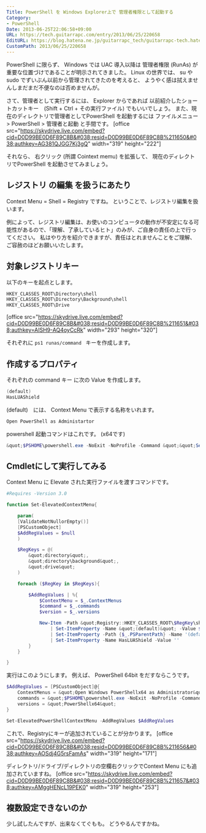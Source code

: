 ```yaml
---
Title: PowerShell を Windows Explorer上で 管理者権限として起動する
Category:
- PowerShell
Date: 2013-06-25T22:06:58+09:00
URL: https://tech.guitarrapc.com/entry/2013/06/25/220658
EditURL: https://blog.hatena.ne.jp/guitarrapc_tech/guitarrapc-tech.hatenablog.com/atom/entry/11696248318757675736
CustomPath: 2013/06/25/220658
---
```


PowerShell に限らず、 Windows では UAC 導入以降は 管理者権限 (RunAs) が重要な位置づけであることが明示されてきました。
Linux の世界では、 su や sudo でずいぶん以前から管理されてきたのを考えると、 ようやく感は拭えませんしまだまだ不便なのは否めませんが。

さて、管理者として実行するには、 Explorer からであれば 以前紹介したショートカットキー　(Shift + Ctrl + その実行ファイル) でもいいでしょう。
また、現在のディレクトリで管理者としてPowerShell を起動するには ファイルメニュー &gt; PowerShell &gt; 管理者と起動 と手間です。
[office src="https://skydrive.live.com/embed?cid=D0D99BE0D6F89C8B&#038;resid=D0D99BE0D6F89C8B%211650&#038;authkey=AG381QJGG7Kj3gQ" width="319" height="222"]

それなら、 右クリック (所謂 Cointext memu) を拡張して、 現在のディレクトリでPowerShell を起動させてみましょう。



##  レジストリ の編集 を扱うにあたり
Context Menu = Shell = Registry ですね。
ということで、レジストリ編集を扱います。

例によって、レジストリ編集は、お使いのコンピュータの動作が不安定になる可能性があるので、「理解、了承しているヒト」のみが、ご自身の責任の上で行ってください。
私はやり方を紹介できますが、責任はとれませんことをご理解、ご容赦のほどお願いいたします。

## 対象レジストリキー
以下のキーを起点とします。
```ps1
HKEY_CLASSES_ROOT\Directory\shell
HKEY_CLASSES_ROOT\Directory\Background\shell
HKEY_CLASSES_ROOT\Drive
```


[office src="https://skydrive.live.com/embed?cid=D0D99BE0D6F89C8B&#038;resid=D0D99BE0D6F89C8B%211651&#038;authkey=AISH9-AQ4oyCcRk" width="293" height="320"]

それぞれに ```ps1
 runas/command ```
 キーを作成します。

##  作成するプロパティ
それぞれの command キー に次の Value を作成します。

```ps1
(default)
HasLUAShield
```


(default)　には、 Context Menu で表示する名称をいれます。
```ps1
Open PowerShell as Administartor
```


powershell 起動コマンドはこれです。 (x64です)
```ps1
&quot;$PSHOME\powershell.exe -NoExit -NoProfile -Command &quot;&quot;Set-Location '%V'&quot;&quot;&quot;
```


## Cmdletにして実行してみる

Context Menu に Elevate された実行ファイルを渡すコマンドです。
```ps1
#Requires -Version 3.0

function Set-ElevatedContextMenu{

	param(
	[ValidateNotNullorEmpty()]
	[PSCustomObject]
	$AddRegValues = $null
	)

	$RegKeys = @(
		&quot;directory&quot;,
		&quot;directory\background&quot;,
		&quot;drive&quot;
	)

	foreach ($RegKey in $RegKeys){

		$AddRegValues | %{
			$ContextMenu = $_.ContextMenus
			$command = $_.commands
			$version = $_.versions

			New-Item -Path &quot;Registry::HKEY_CLASSES_ROOT\$RegKey\shell&quot; -Name runas\command -Force `
				| Set-ItemProperty -Name &quot;(default)&quot; -Value $command -PassThru `
				| Set-ItemProperty -Path {$_.PSParentPath} -Name '(default)' -Value $ContextMenu -PassThru `
				| Set-ItemProperty -Name HasLUAShield -Value ''
		}
	}

}
```



実行はこのようにします。
例えば、 PowerShell 64bit をだすならこうです。
```ps1
$AddRegValues = [PSCustomObject]@{
	ContextMenus = &quot;Open Windows PowerShellx64 as Administrator&quot;
	commands = &quot;$PSHOME\powershell.exe -NoExit -NoProfile -Command &quot;&quot;Set-Location '%V'&quot;&quot;&quot;
	versions = &quot;PowerShellx64&quot;
}

Set-ElevatedPowerShellContextMenu -AddRegValues $AddRegValues
```



これで、Registryにキーが追加されていることが分かります。
[office src="https://skydrive.live.com/embed?cid=D0D99BE0D6F89C8B&#038;resid=D0D99BE0D6F89C8B%211656&#038;authkey=AOSdj4G5rsFamAs" width="319" height="171"]

ディレクトリ/ドライブ/ディレクトリの空欄右クリックでContext Menu にも追加されていますね。
[office src="https://skydrive.live.com/embed?cid=D0D99BE0D6F89C8B&#038;resid=D0D99BE0D6F89C8B%211657&#038;authkey=AMggHENcL19PEK0" width="319" height="253"]

## 複数設定できないのか
少し試したんですが、出来なくてぐもも。
どうやるんですかね。
